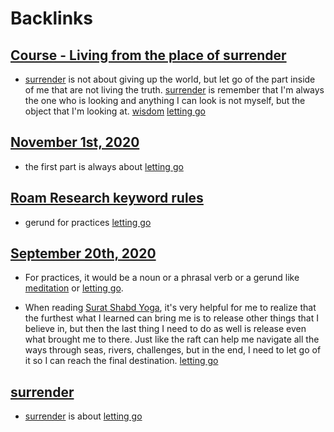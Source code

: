 
# Backlinks
## [Course - Living from the place of surrender](<Course - Living from the place of surrender.md>)
- [surrender](<surrender.md>) is not about giving up the world, but let go of the part inside of me that are not living the truth. [surrender](<surrender.md>) is remember that I'm always the one who is looking and anything I can look is not myself, but the object that I'm looking at. [wisdom](<wisdom.md>) [letting go](<letting go.md>)

## [November 1st, 2020](<November 1st, 2020.md>)
- the first part is always about [letting go](<letting go.md>)

## [Roam Research keyword rules](<Roam Research keyword rules.md>)
- gerund for practices [letting go](<letting go.md>)

## [September 20th, 2020](<September 20th, 2020.md>)
- For practices, it would be a noun or a phrasal verb or a gerund like [meditation](<meditation.md>) or [letting go](<letting go.md>).

- When reading [Surat Shabd Yoga](<Surat Shabd Yoga.md>), it's very helpful for me to realize that the furthest what I learned can bring me is to release other things that I believe in, but then the last thing I need to do as well is release even what brought me to there. Just like the raft can help me navigate all the ways through seas, rivers, challenges, but in the end, I need to let go of it so I can reach the final destination. [letting go](<letting go.md>)

## [surrender](<surrender.md>)
- [surrender](<surrender.md>) is about [letting go](<letting go.md>)

